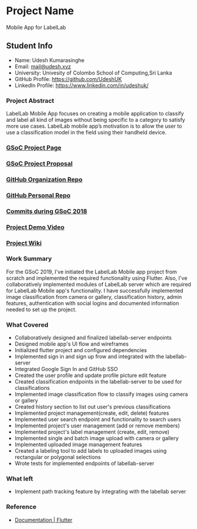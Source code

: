 # Project Name
Mobile App for LabelLab

## Student Info

- Name: Udesh Kumarasinghe
- Email: mail@udesh.xyz
- University: Univesity of Colombo School of Computing,Sri Lanka
- GitHub Profile: https://github.com/UdeshUK
- LinkedIn Profile: https://www.linkedin.com/in/udeshuk/

### Project Abstract

LabelLab Mobile App focuses on creating a mobile application to classify and label all kind of images without being specific to a category to satisfy more use cases. LabelLab mobile app’s motivation is to allow the user to use a classification model in the field using their handheld device.

### [GSoC Project Page](https://summerofcode.withgoogle.com/projects/#5748654906802176)

### [GSoC Project Proposal](https://docs.google.com/document/d/1ErDhg_8wRGGVPyBeuOYdzSzkVp2ZmzAXwt5zOL6zjsE/edit?usp=sharing)

### [GitHub Organization Repo](https://github.com/scorelab/LabelLab)

### [GitHub Personal Repo](https://github.com/UdeshUK/LabelLab)

### [Commits during GSoC 2018](https://github.com/scorelab/LabelLab/commits?author=UdeshUK)

### [Project Demo Video](https://youtu.be/9UG7UEyQans)

### [Project Wiki](https://github.com/scorelab/LabelLab/wiki)

### Work Summary

For the GSoC 2019, I've initiated the LabelLab Mobile app project from scratch and implemented the required functionality using Flutter. Also, I've collaboratively implemented modules of LabelLab server which are required for LabelLab Mobile app's functionality. I have successfully implemented image classification from camera or gallery, classification history, admin features, authentication with social logins and documented information needed to set up the project.

### What Covered

 - Collaboratively designed and finalized labellab-server endpoints
 - Designed mobile app's UI flow and wireframes
 - Initialized flutter project and configured dependencies
 - Implemented sign in and sign up frow and integrated with the labellab-server
 - Integrated Google Sign In and GitHub SSO
 - Created the user profile and update profile picture edit feature
 - Created classification endpoints in the labellab-server to be used for classifications
 - Implemented image classification flow to classify images using camera or gallery
 - Created history section to list out user's previous classifications
 - Implemented project management(create, edit, delete) features
 - Implemented user search endpoint and functionality to search users
 - Implemented project's user management (add or remove members)
 - Implemented project's label management (create, edit, remove)
 - Implemented single and batch image upload with camera or gallery
 - Implemented uploaded image management features
 - Created a labeling tool to add labels to uploaded images using rectangular or polygonal selections
 - Wrote tests for implemented endpoints of labellab-server

### What left

 - Implement path tracking feature by integrating with the labellab server

### Reference

 - [Documentation | Flutter](https://flutter.dev/docs)